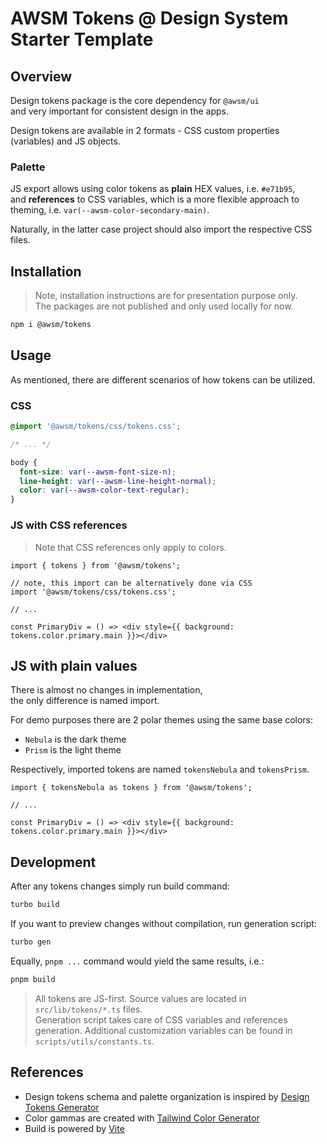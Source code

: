 # AWSM Tokens @ Design System Starter Template

## Overview

Design tokens package is the core dependency for `@awsm/ui`  
and very important for consistent design in the apps.

Design tokens are available in 2 formats - CSS custom properties (variables) and JS objects.

### Palette

JS export allows using color tokens as **plain** HEX values, i.e. `#e71b95`,  
and **references** to CSS variables, which is a more flexible approach to theming, i.e. `var(--awsm-color-secondary-main)`.

Naturally, in the latter case project should also import the respective CSS files.


## Installation

> Note, installation instructions are for presentation purpose only.  
> The packages are not published and only used locally for now.

```sh
npm i @awsm/tokens
```


## Usage

As mentioned, there are different scenarios of how tokens can be utilized.

### CSS 

```css
@import '@awsm/tokens/css/tokens.css';

/* ... */

body {
  font-size: var(--awsm-font-size-n);
  line-height: var(--awsm-line-height-normal);
  color: var(--awsm-color-text-regular);
}
```

### JS with CSS references

> Note that CSS references only apply to colors.

```tsx
import { tokens } from '@awsm/tokens';

// note, this import can be alternatively done via CSS
import '@awsm/tokens/css/tokens.css';

// ...

const PrimaryDiv = () => <div style={{ background: tokens.color.primary.main }}></div>
```

## JS with plain values

There is almost no changes in implementation,  
the only difference is named import. 

For demo purposes there are 2 polar themes using the same base colors:
- `Nebula` is the dark theme
- `Prism` is the light theme

Respectively, imported tokens are named `tokensNebula` and `tokensPrism`.  

```tsx
import { tokensNebula as tokens } from '@awsm/tokens';

// ...

const PrimaryDiv = () => <div style={{ background: tokens.color.primary.main }}></div>
```


## Development

After any tokens changes simply run build command:

```sh
turbo build
```

If you want to preview changes without compilation, run generation script:

```sh
turbo gen
```

Equally, `pnpm ...` command would yield the same results, i.e.:   

```sh
pnpm build
```

> All tokens are JS-first. Source values are located in `src/lib/tokens/*.ts` files.  
> Generation script takes care of CSS variables and references generation.
> Additional customization variables can be found in `scripts/utils/constants.ts`.


## References

- Design tokens schema and palette organization is inspired by [Design Tokens Generator](https://www.design-tokens.dev/)
- Color gammas are created with [Tailwind Color Generator](https://uicolors.app/create)
- Build is powered by [Vite](https://vitejs.dev/)
